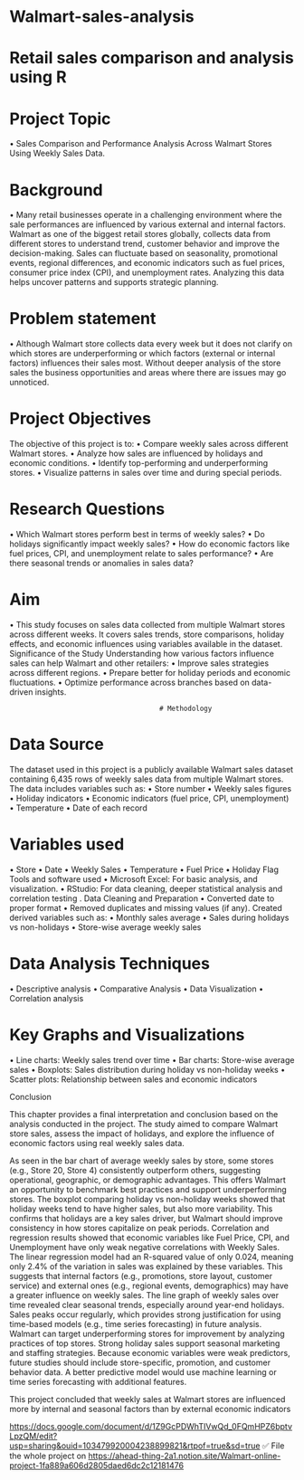 # Walmart-sales-analysis
# Retail sales comparison and analysis using R
# Project Topic
•	Sales Comparison and Performance Analysis Across Walmart Stores Using Weekly Sales Data.

# Background 
•	Many retail businesses operate in a challenging environment where the sale performances are influenced by various external and internal factors. Walmart as one of the biggest retail stores globally, collects data from different stores to understand trend, customer behavior and improve the decision-making. Sales can fluctuate based on seasonality, promotional events, regional differences, and economic indicators such as fuel prices, consumer price index (CPI), and unemployment rates. Analyzing this data helps uncover patterns and supports strategic planning.

# Problem statement 
•	Although Walmart store collects data every week but it does not clarify on which stores are underperforming or which factors (external or internal factors) influences their sales most. Without deeper analysis of the store sales the business opportunities and areas where there are issues may go unnoticed.

# Project Objectives
The objective of this project is to:
•	Compare weekly sales across different Walmart stores.
•	Analyze how sales are influenced by holidays and economic conditions.
•	Identify top-performing and underperforming stores.
•	Visualize patterns in sales over time and during special periods.
# Research Questions
•	Which Walmart stores perform best in terms of weekly sales?
•	Do holidays significantly impact weekly sales?
•	How do economic factors like fuel prices, CPI, and unemployment relate to sales performance?
•	Are there seasonal trends or anomalies in sales data?
# Aim 
•	This study focuses on sales data collected from multiple Walmart stores across different weeks. It covers sales trends, store comparisons, holiday effects, and economic influences using variables available in the dataset.
Significance of the Study
Understanding how various factors influence sales can help Walmart and other retailers:
•	Improve sales strategies across different regions.
•	Prepare better for holiday periods and economic fluctuations.
•	Optimize performance across branches based on data-driven insights.

                                         # Methodology

# Data Source
The dataset used in this project is a publicly available Walmart sales dataset containing 6,435 rows of weekly sales data from multiple Walmart stores. The data includes variables such as: 
•	Store number
•	Weekly sales figures
•	Holiday indicators
•	Economic indicators (fuel price, CPI, unemployment)
•	Temperature
•	Date of each record

# Variables used
•	Store
•	Date
•	Weekly Sales
•	Temperature
•	Fuel Price
•	Holiday Flag
Tools and software used
•	Microsoft Excel: For basic analysis, and visualization.
•	RStudio: For data cleaning, deeper statistical analysis and correlation testing .
Data Cleaning and Preparation
•	Converted date to proper format
•	Removed duplicates and missing values (if any). Created derived variables such as:
•	Monthly sales average
•	Sales during holidays vs non-holidays
•	Store-wise average weekly sales

# Data Analysis Techniques
•	Descriptive analysis
•	Comparative Analysis
•	Data Visualization
•	Correlation analysis

# Key Graphs and Visualizations
•	Line charts: Weekly sales trend over time
•	Bar charts: Store-wise average sales
•	Boxplots: Sales distribution during holiday vs non-holiday weeks
•	Scatter plots: Relationship between sales and economic indicators

Conclusion

This chapter provides a final interpretation and conclusion based on the analysis conducted in the project. The study aimed to compare Walmart store sales, assess the impact of holidays, and explore the influence of economic factors using real weekly sales data.

As seen in the bar chart of average weekly sales by store, some stores (e.g., Store 20, Store 4) consistently outperform others, suggesting operational, geographic, or demographic advantages. This offers Walmart an opportunity to benchmark best practices and support underperforming stores. The boxplot comparing holiday vs non-holiday weeks showed that holiday weeks tend to have higher sales, but also more variability. This confirms that holidays are a key sales driver, but Walmart should improve consistency in how stores capitalize on peak periods. Correlation and regression results showed that economic variables like Fuel Price, CPI, and Unemployment have only weak negative correlations with Weekly Sales. The linear regression model had an R-squared value of only 0.024, meaning only 2.4% of the variation in sales was explained by these variables. This suggests that internal factors (e.g., promotions, store layout, customer service) and external ones (e.g., regional events, demographics) may have a greater influence on weekly sales. The line graph of weekly sales over time revealed clear seasonal trends, especially around year-end holidays. Sales peaks occur regularly, which provides strong justification for using time-based models (e.g., time series forecasting) in future analysis.
Walmart can target underperforming stores for improvement by analyzing practices of top stores. Strong holiday sales support seasonal marketing and staffing strategies. Because economic variables were weak predictors, future studies should include store-specific, promotion, and customer behavior data. A better predictive model would use machine learning or time series forecasting with additional features.

This project concluded that weekly sales at Walmart stores are influenced more by internal and seasonal factors than by external economic indicators


https://docs.google.com/document/d/1Z9GcPDWhTIVwQd_0FQmHPZ6bptvLpzQM/edit?usp=sharing&ouid=103479920004238899821&rtpof=true&sd=true
✅ File the whole project on
https://ahead-thing-2a1.notion.site/Walmart-online-project-1fa889a606d2805daed6dc2c12181476
